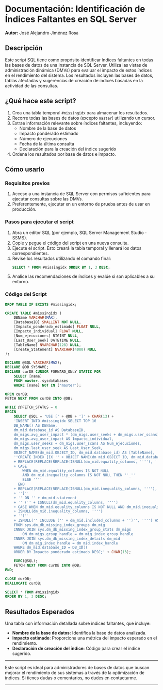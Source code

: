 # Documentación: Identificación de Índices Faltantes en SQL Server

**Autor:** José Alejandro Jiménez Rosa  

## Descripción
Este script SQL tiene como propósito identificar índices faltantes en todas las bases de datos de una instancia de SQL Server. Utiliza las vistas de administración dinámica (DMVs) para evaluar el impacto de estos índices en el rendimiento del sistema. Los resultados incluyen las bases de datos, tablas afectadas y sugerencias de creación de índices basadas en la actividad de las consultas.

## ¿Qué hace este script?
1. Crea una tabla temporal `#missingidx` para almacenar los resultados.
2. Recorre todas las bases de datos (excepto `master`) utilizando un cursor.
3. Extrae información relevante sobre índices faltantes, incluyendo:
   - Nombre de la base de datos
   - Impacto ponderado estimado
   - Número de ejecuciones
   - Fecha de la última consulta
   - Declaración para la creación del índice sugerido
4. Ordena los resultados por base de datos e impacto.

## Cómo usarlo
### Requisitos previos
1. Acceso a una instancia de SQL Server con permisos suficientes para ejecutar consultas sobre las DMVs.
2. Preferentemente, ejecutar en un entorno de prueba antes de usar en producción.

### Pasos para ejecutar el script
1. Abra un editor SQL (por ejemplo, SQL Server Management Studio - SSMS).
2. Copie y pegue el código del script en una nueva consulta.
3. Ejecute el script. Esto creará la tabla temporal y llenará los datos correspondientes.
4. Revise los resultados utilizando el comando final:
    ```sql
    SELECT * FROM #missingidx ORDER BY 1, 3 DESC;
    ```
5. Analice las recomendaciones de índices y evalúe si son aplicables a su entorno.

### Código del Script
```sql
DROP TABLE IF EXISTS #missingidx;

CREATE TABLE #missingidx (
    DBName VARCHAR(MAX),
    [DatabaseID] SMALLINT NOT NULL,
    [Impacto_ponderado_estimado] FLOAT NULL,
    [Impacto_individual] FLOAT NULL,
    [Num_ejecuciones] BIGINT NULL,
    [Last_User_Seek] DATETIME NULL,
    [TableName] NVARCHAR(128) NULL,
    [Create_Statement] NVARCHAR(4000) NULL
);

DECLARE @SQL VARCHAR(MAX);
DECLARE @DB SYSNAME;
DECLARE curDB CURSOR FORWARD_ONLY STATIC FOR 
    SELECT [name] 
    FROM master..sysdatabases
    WHERE [name] NOT IN ('master');

OPEN curDB;
FETCH NEXT FROM curDB INTO @DB;

WHILE @@FETCH_STATUS = 0
BEGIN
    SELECT @SQL = 'USE [' + @DB + ']' + CHAR(13) +
    'INSERT INTO #missingidx SELECT TOP 10
    DB_NAME() AS DBName,
    dm_mid.database_id AS DatabaseID,
    dm_migs.avg_user_impact * (dm_migs.user_seeks + dm_migs.user_scans) AS Impacto_ponderado_estimado,
    dm_migs.avg_user_impact AS Impacto_individual,
    dm_migs.user_seeks + dm_migs.user_scans AS Num_ejecuciones,
    dm_migs.last_user_seek AS Last_User_Seek,
    OBJECT_NAME(dm_mid.OBJECT_ID, dm_mid.database_id) AS [TableName],
    ''CREATE INDEX [IX_'' + OBJECT_NAME(dm_mid.OBJECT_ID, dm_mid.database_id) + ''_''
    + REPLACE(REPLACE(REPLACE(ISNULL(dm_mid.equality_columns, ''''), '', '',''_''), ''['',''''), '']'','''')
    + CASE
        WHEN dm_mid.equality_columns IS NOT NULL
        AND dm_mid.inequality_columns IS NOT NULL THEN ''_''
        ELSE ''''
      END
    + REPLACE(REPLACE(REPLACE(ISNULL(dm_mid.inequality_columns, ''''), '', '',''_''), ''['',''''), '']'','''')
    + '']''
    + '' ON '' + dm_mid.statement
    + '' ('' + ISNULL(dm_mid.equality_columns, '''')
    + CASE WHEN dm_mid.equality_columns IS NOT NULL AND dm_mid.inequality_columns IS NOT NULL THEN '','' ELSE '''' END
    + ISNULL(dm_mid.inequality_columns, '''')
    + '')''
    + ISNULL('' INCLUDE ('' + dm_mid.included_columns + '')'', '''') AS Create_Statement
    FROM sys.dm_db_missing_index_groups dm_mig
    INNER JOIN sys.dm_db_missing_index_group_stats dm_migs
        ON dm_migs.group_handle = dm_mig.index_group_handle
    INNER JOIN sys.dm_db_missing_index_details dm_mid
        ON dm_mig.index_handle = dm_mid.index_handle
    WHERE dm_mid.database_ID = DB_ID()
    ORDER BY Impacto_ponderado_estimado DESC;' + CHAR(13);

    EXEC(@SQL);
    FETCH NEXT FROM curDB INTO @DB;
END;

CLOSE curDB;
DEALLOCATE curDB;

SELECT * FROM #missingidx
ORDER BY 1, 3 DESC;
```

## Resultados Esperados
Una tabla con información detallada sobre índices faltantes, que incluye:
- **Nombre de la base de datos:** Identifica la base de datos analizada.
- **Impacto estimado:** Proporciona una métrica del impacto esperado en el rendimiento.
- **Declaración de creación del índice:** Código para crear el índice sugerido.

---

Este script es ideal para administradores de bases de datos que buscan mejorar el rendimiento de sus sistemas a través de la optimización de índices. Si tienes dudas o comentarios, no dudes en contactarme.

---
